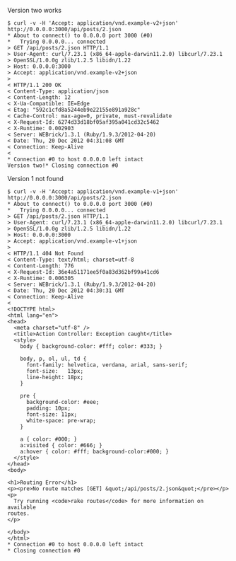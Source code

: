 Version two works

    $ curl -v -H 'Accept: application/vnd.example-v2+json' http://0.0.0.0:3000/api/posts/2.json
    * About to connect() to 0.0.0.0 port 3000 (#0)
    *   Trying 0.0.0.0... connected
    > GET /api/posts/2.json HTTP/1.1
    > User-Agent: curl/7.23.1 (x86_64-apple-darwin11.2.0) libcurl/7.23.1
    > OpenSSL/1.0.0g zlib/1.2.5 libidn/1.22
    > Host: 0.0.0.0:3000
    > Accept: application/vnd.example-v2+json
    >
    < HTTP/1.1 200 OK
    < Content-Type: application/json
    < Content-Length: 12
    < X-Ua-Compatible: IE=Edge
    < Etag: "592c1cfd8a5244eb9e22155e891a928c"
    < Cache-Control: max-age=0, private, must-revalidate
    < X-Request-Id: 6274d33d18bf05af395a041cd32c5462
    < X-Runtime: 0.002903
    < Server: WEBrick/1.3.1 (Ruby/1.9.3/2012-04-20)
    < Date: Thu, 20 Dec 2012 04:31:08 GMT
    < Connection: Keep-Alive
    <
    * Connection #0 to host 0.0.0.0 left intact
    Version two!* Closing connection #0

Version 1 not found

    $ curl -v -H 'Accept: application/vnd.example-v1+json'
    http://0.0.0.0:3000/api/posts/2.json
    * About to connect() to 0.0.0.0 port 3000 (#0)
    *   Trying 0.0.0.0... connected
    > GET /api/posts/2.json HTTP/1.1
    > User-Agent: curl/7.23.1 (x86_64-apple-darwin11.2.0) libcurl/7.23.1
    > OpenSSL/1.0.0g zlib/1.2.5 libidn/1.22
    > Host: 0.0.0.0:3000
    > Accept: application/vnd.example-v1+json
    >
    < HTTP/1.1 404 Not Found
    < Content-Type: text/html; charset=utf-8
    < Content-Length: 776
    < X-Request-Id: 36e4a51171ee5f0a83d362bf99a41cd6
    < X-Runtime: 0.006305
    < Server: WEBrick/1.3.1 (Ruby/1.9.3/2012-04-20)
    < Date: Thu, 20 Dec 2012 04:30:31 GMT
    < Connection: Keep-Alive
    <
    <!DOCTYPE html>
    <html lang="en">
    <head>
      <meta charset="utf-8" />
      <title>Action Controller: Exception caught</title>
      <style>
        body { background-color: #fff; color: #333; }

        body, p, ol, ul, td {
          font-family: helvetica, verdana, arial, sans-serif;
          font-size:   13px;
          line-height: 18px;
        }

        pre {
          background-color: #eee;
          padding: 10px;
          font-size: 11px;
          white-space: pre-wrap;
        }

        a { color: #000; }
        a:visited { color: #666; }
        a:hover { color: #fff; background-color:#000; }
      </style>
    </head>
    <body>

    <h1>Routing Error</h1>
    <p><pre>No route matches [GET] &quot;/api/posts/2.json&quot;</pre></p>
    <p>
      Try running <code>rake routes</code> for more information on available
    routes.
    </p>

    </body>
    </html>
    * Connection #0 to host 0.0.0.0 left intact
    * Closing connection #0
